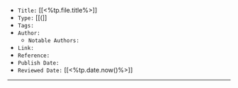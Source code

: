   
-   `Title:` [[<%tp.file.title%>]]
-   `Type:` [[(]]
-   `Tags:`
-   `Author:`
    -   `Notable Authors:`
-   `Link:`
-   `Reference:`
-   `Publish Date:`
-   `Reviewed Date:` [[<%tp.date.now()%>]]

---